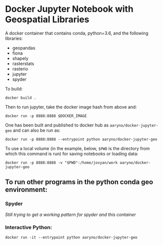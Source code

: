 # Docker Jupyter Notebook with Geospatial Libraries
A docker container that contains conda, python=3.6, and the following libraries:
- geopandas
- fiona
- shapely
- rasterstats
- rasterio
- jupyter
- spyder

To build:
```
docker build .
```
Then to run jupyter, take the docker image hash from above and:
```
docker run -p 8888:8888 $DOCKER_IMAGE
```
One has been built and published to docker hub as `aaryno/docker-jupyter-geo` and can also be run as:
```
docker run -p 8888:8888 --entrypoint python aaryno/docker-jupyter-geo
```
To use a local volume (in the example, below, `$PWD` is the directory from which this command is run) for saving notebooks or loading data:
```
docker run -p 8888:8888 -v "$PWD":/home/jovyan/work aaryno/docker-jupyter-geo
```
## To run other programs in the python conda geo environment:
### Spyder
_Still trying to get a working pattern for spyder and this container_
### Interactive Python:
```
docker run -it --entrypoint python aaryno/docker-jupyter-geo
```
